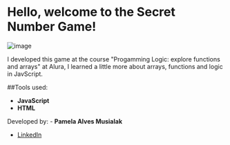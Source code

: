 # **Hello, welcome to the Secret Number Game!**

![image](https://github.com/pamusialak/secretNumberGame/assets/81050479/7a816e87-6167-4e80-8ec7-e2df8d0d2faf)

I developed this game at the course "Progamming Logic: explore functions and arrays" at Alura, I learned a little more about arrays, functions and logic in JavScript.

##Tools used:
 - **JavaScript**
 - **HTML**

Developed by: - **Pamela Alves Musialak**
  - [LinkedIn](https://www.linkedin.com/in/pamusialak/)
   

